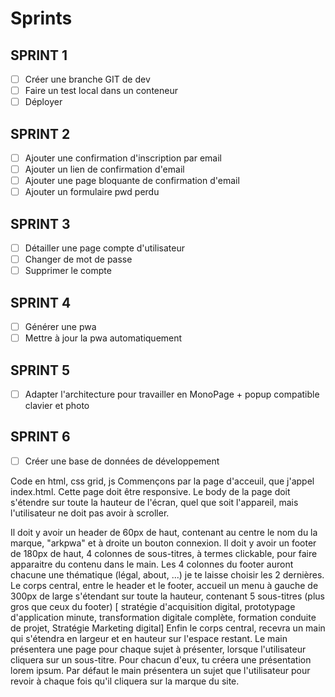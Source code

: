# Sprints

## SPRINT 1
- [ ] Créer une branche GIT de dev
- [ ] Faire un test local dans un conteneur
- [ ] Déployer

## SPRINT 2
- [ ] Ajouter une confirmation d'inscription par email
- [ ] Ajouter un lien de confirmation d'email
- [ ] Ajouter une page bloquante de confirmation d'email
- [ ] Ajouter un formulaire pwd perdu

## SPRINT 3
- [ ] Détailler une page compte d'utilisateur
- [ ] Changer de mot de passe
- [ ] Supprimer le compte

## SPRINT 4
- [ ] Générer une pwa
- [ ] Mettre à jour la pwa automatiquement

## SPRINT 5
- [ ] Adapter l'architecture pour travailler en MonoPage + popup compatible clavier et photo

## SPRINT 6 
- [ ] Créer une base de données de développement


Code en html, css grid, js
Commençons par la page d'acceuil, que j'appel index.html.
Cette page doit être responsive.
Le body de la page doit s'étendre sur toute la hauteur de l'écran, quel que soit l'appareil, mais l'utilisateur ne doit pas avoir à scroller.

Il doit y avoir un header de 60px de haut, contenant au centre le nom du la marque, "arkpwa" et à droite un bouton connexion.
Il doit y avoir un footer de 180px de haut, 4 colonnes de sous-titres, à termes clickable, pour faire apparaitre du contenu dans le main. Les 4 colonnes du footer auront chacune une thématique (légal, about, ...) je te laisse choisir les 2 dernières.
Le corps central, entre le header et le footer, accueil un menu à gauche de 300px de large s'étendant sur toute la hauteur, contenant 5 sous-titres (plus gros que ceux du footer) [ stratégie d'acquisition digital, prototypage d'application minute, transformation digitale complète, formation conduite de projet, Stratégie Marketing digital]
Enfin le corps central, recevra un main qui s'étendra en largeur et en hauteur sur l'espace restant. Le main présentera une page pour chaque sujet à présenter, lorsque l'utilisateur cliquera sur un sous-titre. Pour chacun d'eux, tu créera une présentation lorem ipsum. Par défaut le main présentera un sujet que l'utilisateur pour revoir à chaque fois qu'il cliquera sur la marque du site.
